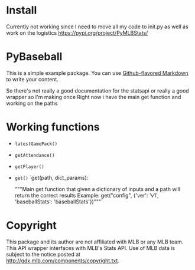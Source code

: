 # Install
Currently not working since I need to move all my code to init.py as well as work on the logistics
https://pypi.org/project/PyMLBStats/

# PyBaseball

This is a simple example package. You can use
[Github-flavored Markdown](https://guides.github.com/features/mastering-markdown/)
to write your content.

So there's not really a good documentation for the statsapi or really a good wrapper so I'm making once
Right now i have the main get function and working on the paths

# Working functions

* `latestGamePack()`

* `getAttendance()`

* `getPlayer()`

* `get()`
`get(path, dict_params):

    """Main get function that given a dictionary of inputs and a path will return the correct results
    Example:
    get("config", {'ver': 'v1', 'baseballStats': 'baseballStats'})"""`

# Copyright
This package and its author are not affiliated with MLB or any MLB team. This API wrapper interfaces with MLB's Stats API. Use of MLB data is subject to the notice posted at http://gdx.mlb.com/components/copyright.txt.
